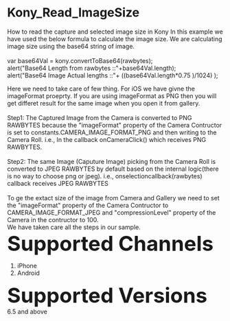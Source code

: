 # Kony_Read_ImageSize
How to read the capture and selected image size in Kony
In this example we have used the below formula to calculate the image size. We are calculating image size using the base64 string of image.<br><br/>
var base64Val = kony.convertToBase64(rawbytes); <br/>
alert("Base64 Length from rawbytes ::"+base64Val.length); <br/>
alert("Base64 Image Actual lengths ::"+ ((base64Val.length*0.75 )/1024) );<br/>

Here we need to take care of few thing. For iOS we have givne the imageFormat proeprty. If you are using imageFormat as PNG then you will get differet result for the same image when you open it from gallery.
<br/><br/>
Step1: The Captured Image from the Camera is converted to PNG RAWBYTES because the "imageFormat" property of the Camera Contructor is set to constants.CAMERA_IMAGE_FORMAT_PNG and then writing to the Camera Roll.
i.e., In the callback onCameraClick() which receives PNG RAWBYTES.
<br/><br/>
Step2: The same Image (Caputure Image) picking from the Camera Roll is converted to JPEG RAWBYTES by default based on the internal logic(there is no way to choose png or jpeg).
i.e., onselectioncallback(rawbytes) callback receives JPEG RAWBYTES
<br/><br/>
To ge the extact size of the image from Camera and Gallery we need to set the "imageFormat" property of the Camera Contructor to CAMERA_IMAGE_FORMAT_JPEG and "compressionLevel" property of the Camera in the contructor to  100.
<br/>
We have taken care all the steps in our sample.
<br/>
<font size="10"><b>Supported Channels</b></font><br/>
1) iPhone
2) Android

<font size="10"><b>Supported Versions</b></font><br/>
6.5 and above

